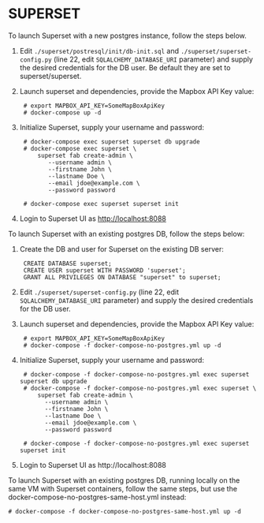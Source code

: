 SUPERSET
========

To launch Superset with a new postgres instance, follow the steps below.

1. Edit `./superset/postresql/init/db-init.sql` and `./superset/superset-config.py` (line 22, edit `SQLALCHEMY_DATABASE_URI` parameter) and supply the desired credentials for the DB user. Be default they are set to superset/superset. 

2. Launch superset and dependencies, provide the Mapbox API Key value:

        # export MAPBOX_API_KEY=SomeMapBoxApiKey
        # docker-compose up -d

3. Initialize Superset, supply your username and password:

        # docker-compose exec superset superset db upgrade
        # docker-compose exec superset \
            superset fab create-admin \
               --username admin \
               --firstname John \
               --lastname Doe \
               --email jdoe@example.com \
               --password password

        # docker-compose exec superset superset init

4. Login to Superset UI as [http://localhost:8088](http://localhost:8088)

To launch Superset with an existing postgres DB, follow the steps below:

1. Create the DB and user for Superset on the existing DB server:

        CREATE DATABASE superset;
        CREATE USER superset WITH PASSWORD 'superset';
        GRANT ALL PRIVILEGES ON DATABASE "superset" to superset;

2. Edit `./superset/superset-config.py` (line 22, edit `SQLALCHEMY_DATABASE_URI` parameter) and supply the desired credentials for the DB user.

3. Launch superset and dependencies, provide the Mapbox API Key value:

        # export MAPBOX_API_KEY=SomeMapBoxApiKey
        # docker-compose -f docker-compose-no-postgres.yml up -d

4. Initialize Superset, supply your username and password: 

        # docker-compose -f docker-compose-no-postgres.yml exec superset superset db upgrade
        # docker-compose -f docker-compose-no-postgres.yml exec superset \
            superset fab create-admin \
              --username admin \
              --firstname John \
              --lastname Doe \
              --email jdoe@example.com \
              --password password

        # docker-compose -f docker-compose-no-postgres.yml exec superset superset init

5. Login to Superset UI as http://localhost:8088

To launch Superset with an existing postgres DB, running locally on the same VM with Superset containers, follow the same steps, but use the docker-compose-no-postgres-same-host.yml instead:

	# docker-compose -f docker-compose-no-postgres-same-host.yml up -d
